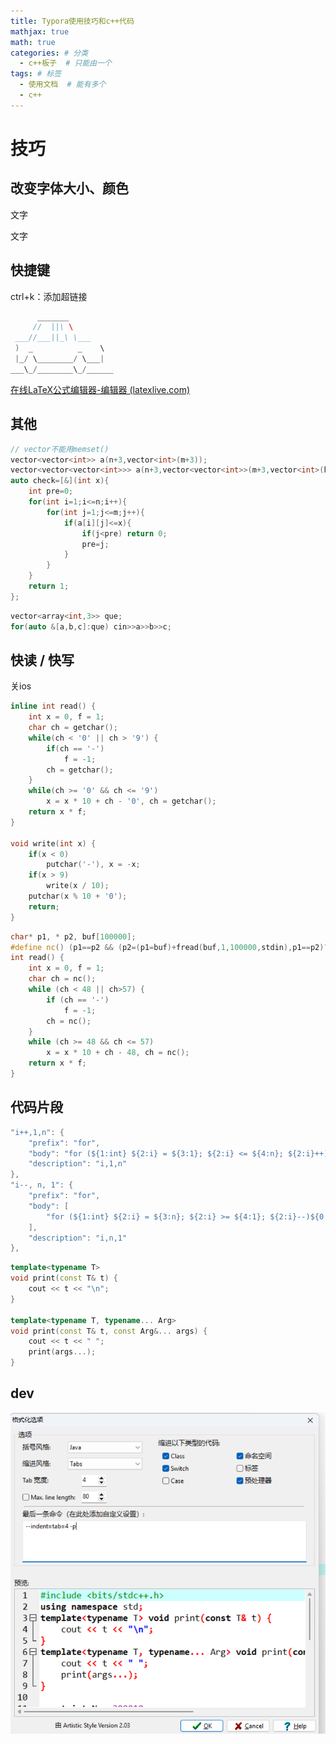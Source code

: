 ```yaml
---
title: Typora使用技巧和c++代码
mathjax: true
math: true
categories: # 分类
  - c++板子  # 只能由一个
tags: # 标签
  - 使用文档  # 能有多个
  - c++
---
```


# 技巧

<!-- more -->

## 改变字体大小、颜色

<span style='color:文字颜色;background:背景颜色;font-size:文字大小;font-family:字体;'>文字</span>

<span style='color:文字颜色;background:背景颜色;font-size:文字大小;font-family:宋体;'>文字</span>

## 快捷键

ctrl+k：添加超链接

```cpp
      _______
     //  ||\ \
 ___//___||_\ \___
 )  _          _    \
 |_/ \________/ \___|
___\_/________\_/______
```

[在线LaTeX公式编辑器-编辑器 (latexlive.com)](https://www.latexlive.com/##)

## 其他

```cpp
// vector不能用memset()
vector<vector<int>> a(n+3,vector<int>(m+3));
vector<vector<vector<int>>> a(n+3,vector<vector<int>>(m+3,vector<int>(h+3)));
auto check=[&](int x){
    int pre=0;
    for(int i=1;i<=n;i++){
        for(int j=1;j<=m;j++){
            if(a[i][j]<=x){
                if(j<pre) return 0;
                pre=j;
            }
        }
    }
    return 1;
};
```

```cpp
vector<array<int,3>> que;
for(auto &[a,b,c]:que) cin>>a>>b>>c;
```

## 快读 / 快写

关ios

```cpp
inline int read() {
	int x = 0, f = 1;
	char ch = getchar();
	while(ch < '0' || ch > '9') {
		if(ch == '-')
			f = -1;
		ch = getchar();
	}
	while(ch >= '0' && ch <= '9')
		x = x * 10 + ch - '0', ch = getchar();
	return x * f;
}

void write(int x) {
	if(x < 0)
		putchar('-'), x = -x;
	if(x > 9)
		write(x / 10);
	putchar(x % 10 + '0');
	return;
}
```

```cpp
char* p1, * p2, buf[100000];
#define nc() (p1==p2 && (p2=(p1=buf)+fread(buf,1,100000,stdin),p1==p2)?EOF:*p1++)
int read() {
    int x = 0, f = 1;
    char ch = nc();
    while (ch < 48 || ch>57) {
        if (ch == '-')
            f = -1;
        ch = nc();
    }
    while (ch >= 48 && ch <= 57)
        x = x * 10 + ch - 48, ch = nc();
    return x * f;
}
```

## 代码片段

```cpp
"i++,1,n": {
    "prefix": "for",
    "body": "for (${1:int} ${2:i} = ${3:1}; ${2:i} <= ${4:n}; ${2:i}++)${0:}",
    "description": "i,1,n"
},
"i--, n, 1": {
    "prefix": "for",
    "body": [
        "for (${1:int} ${2:i} = ${3:n}; ${2:i} >= ${4:1}; ${2:i}--)${0:}"
    ],
    "description": "i,n,1"
},
```

```cpp
template<typename T>
void print(const T& t) {
    cout << t << "\n";
}

template<typename T, typename... Arg>
void print(const T& t, const Arg&... args) {
    cout << t << " ";
    print(args...);
}
```

## dev

![image-20250506120509588](../../images/image-20250506120509588.png)
